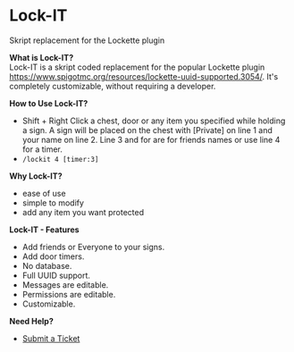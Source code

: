 # Lock-IT
Skript replacement for the Lockette plugin

<strong>What is Lock-IT?</strong><br>
Lock-IT is a skript coded replacement for the popular Lockette plugin https://www.spigotmc.org/resources/lockette-uuid-supported.3054/. It's completely customizable, without requiring a developer.

<strong>How to Use Lock-IT?</strong>
- Shift + Right Click a chest, door or any item you specified while holding a sign. A sign will be placed on the chest with [Private] on line 1 and your name on line 2. Line 3 and for are for friends names or use line 4 for a timer.
- <code>/lockit 4 [timer:3]</code>

<strong>Why Lock-IT?</strong>
- ease of use
- simple to modify
- add any item you want protected

<strong>Lock-IT - Features</strong>
- Add friends or Everyone to your signs.
- Add door timers.
- No database.
- Full UUID support.
- Messages are editable.
- Permissions are editable.
- Customizable.

<strong>Need Help?</strong>
- <a href="https://helpdesk.droidvengeance.com">Submit a Ticket</a>
